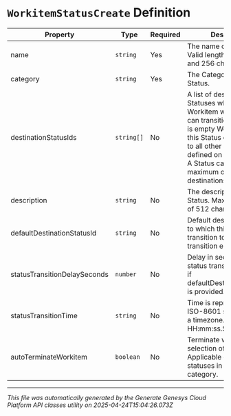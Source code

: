 # `WorkitemStatusCreate` Definition

| Property | Type | Required | Description |
|----------|------|----------|-------------|
| name | `string` | Yes | The name of the Status. Valid length between 3 and 256 characters. |
| category | `string` | Yes | The Category of the Status. |
| destinationStatusIds | `string[]` | No | A list of destination Statuses where a Workitem with this Status can transition to. If the list is empty Workitems with this Status can transition to all other Statuses defined on the Worktype. A Status can have a maximum of 24 destinations. |
| description | `string` | No | The description of the Status. Maximum length of 512 characters. |
| defaultDestinationStatusId | `string` | No | Default destination status to which this Status will transition to if auto status transition enabled. |
| statusTransitionDelaySeconds | `number` | No | Delay in seconds for auto status transition. Required if defaultDestinationStatusId is provided. |
| statusTransitionTime | `string` | No | Time is represented as an ISO-8601 string without a timezone. For example: HH:mm:ss.SSS |
| autoTerminateWorkitem | `boolean` | No | Terminate workitem on selection of status. Applicable only for statuses in the Closed category. |

---

*This file was automatically generated by the Generate Genesys Cloud Platform API classes utility on 2025-04-24T15:04:26.073Z*